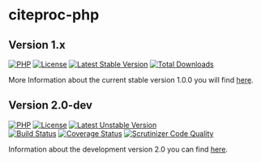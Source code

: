 # citeproc-php #

## Version 1.x ##

[![PHP](https://img.shields.io/badge/PHP-%3E=5.3-green.svg?style=flat)](http://docs.php.net/manual/en/migration54.new-features.php)
[![License](https://poser.pugx.org/academicpuma/citeproc-php/license)](https://packagist.org/packages/academicpuma/citeproc-php) 
[![Latest Stable Version](https://poser.pugx.org/academicpuma/citeproc-php/v/stable)](https://packagist.org/packages/academicpuma/citeproc-php)
[![Total Downloads](https://poser.pugx.org/academicpuma/citeproc-php/downloads)](https://packagist.org/packages/academicpuma/citeproc-php) 

More Information about the current stable version 1.0.0 you will find [here](https://github.com/seboettg/citeproc-php/tree/version1.x).

## Version 2.0-dev ##

[![PHP](https://img.shields.io/badge/PHP-%3E=5.6-green.svg?style=flat)](http://docs.php.net/manual/en/migration53.new-features.php)
[![License](https://img.shields.io/badge/license-MIT-blue.svg?style=flat)](https://bitbucket.org/bibsonomy/citeproc-php/raw/latest/LICENSE.txt)
[![Latest Unstable Version](https://poser.pugx.org/academicpuma/citeproc-php/v/unstable)](https://packagist.org/packages/academicpuma/citeproc-php)  
[![Build Status](https://travis-ci.org/seboettg/citeproc-php.svg?branch=version2.0)](https://travis-ci.org/seboettg/citeproc-php)
[![Coverage Status](https://coveralls.io/repos/github/seboettg/citeproc-php/badge.svg?branch=version2.0)](https://coveralls.io/github/seboettg/citeproc-php?branch=version2.0)
[![Scrutinizer Code Quality](https://scrutinizer-ci.com/g/seboettg/citeproc-php/badges/quality-score.png?b=master)](https://scrutinizer-ci.com/g/seboettg/citeproc-php/?branch=master)

Information about the development version 2.0 you can find [here](https://github.com/seboettg/citeproc-php/tree/version2.0).
